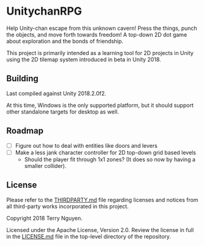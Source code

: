 # UnitychanRPG

Help Unity-chan escape from this unknown cavern! Press the things, punch the
objects, and move forth towards freedom! A top-down 2D dot game about exploration
and the bonds of friendship.

This project is primarily intended as a learning tool for 2D projects in Unity
using the 2D tilemap system introduced in beta in Unity 2018.

## Building

Last compiled against Unity 2018.2.0f2.

At this time, Windows is the only supported platform, but it should support
other standalone targets for desktop as well.

## Roadmap

- [ ] Figure out how to deal with entities like doors and levers
- [ ] Make a less jank character controller for 2D top-down grid based levels
  - Should the player fit through 1x1 zones? (It does so now by having a smaller collider).

## License

Please refer to the [THIRDPARTY.md](THIRDPARTY.md) file regarding licenses and
notices from all third-party works incorporated in this project.

Copyright 2018 Terry Nguyen.

Licensed under the Apache License, Version 2.0. Review the license in full in
the [LICENSE.md](LICENSE.md) file in the top-level directory of the repository.